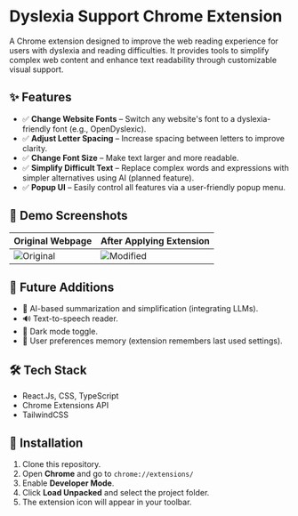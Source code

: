 # Dyslexia Support Chrome Extension

A Chrome extension designed to improve the web reading experience for users with dyslexia and reading difficulties. It provides tools to simplify complex web content and enhance text readability through customizable visual support.

## ✨ Features

- ✅ **Change Website Fonts** – Switch any website's font to a dyslexia-friendly font (e.g., OpenDyslexic).
- ✅ **Adjust Letter Spacing** – Increase spacing between letters to improve clarity.
- ✅ **Change Font Size** – Make text larger and more readable.
- ✅ **Simplify Difficult Text** – Replace complex words and expressions with simpler alternatives using AI (planned feature).
- ✅ **Popup UI** – Easily control all features via a user-friendly popup menu.

## 📸 Demo Screenshots

| Original Webpage | After Applying Extension |
|------------------|--------------------------|
| ![Original](https://res.cloudinary.com/df134toxg/image/upload/v1754668838/Screenshot_2025-08-08_212851_jkeote.png) | ![Modified](https://res.cloudinary.com/df134toxg/image/upload/v1754668838/Screenshot_2025-08-08_212939_xy7c20.png) |

## 🧠 Future Additions

- 🧠 AI-based summarization and simplification (integrating LLMs).
- 🔊 Text-to-speech reader.
- 🌙 Dark mode toggle.
- 🔧 User preferences memory (extension remembers last used settings).

## 🛠️ Tech Stack

- React.Js, CSS, TypeScript
- Chrome Extensions API
- TailwindCSS

## 🚀 Installation

1. Clone this repository.
2. Open **Chrome** and go to `chrome://extensions/`
3. Enable **Developer Mode**.
4. Click **Load Unpacked** and select the project folder.
5. The extension icon will appear in your toolbar.



